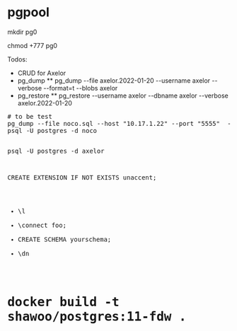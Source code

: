 # pgpool
mkdir pg0

chmod +777 pg0

Todos:
   * CRUD for Axelor
   * pg_dump
   ** pg_dump --file axelor.2022-01-20 --username axelor --verbose --format=t --blobs axelor
   * pg_restore
   ** pg_restore --username axelor --dbname axelor --verbose axelor.2022-01-20
   
<pre>
# to be test
pg_dump --file noco.sql --host "10.17.1.22" --port "5555"  --username axelor --verbose  axelor -c  noco
psql -U postgres -d noco <noco.sql
</pre>


psql -U postgres -d axelor

CREATE EXTENSION IF NOT EXISTS unaccent;

 * \l
 * \connect foo;
 * CREATE SCHEMA yourschema;
 * \dn
# docker build -t shawoo/postgres:11-fdw .

